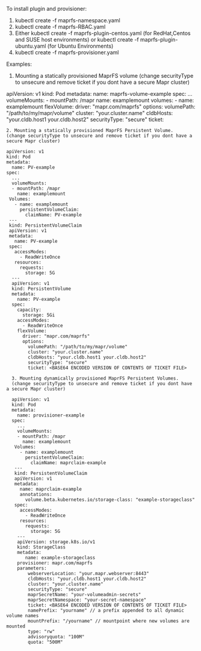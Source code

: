 To install plugin and provisioner:

  1. kubectl create -f maprfs-namespace.yaml
  2. kubectl create -f maprfs-RBAC.yaml
  3. Either kubectl create -f maprfs-plugin-centos.yaml (for RedHat,Centos and SUSE host environments) or kubectl create -f maprfs-plugin-ubuntu.yaml (for Ubuntu Environments)
  4. kubectl create -f maprfs-provisioner.yaml

Examples:

  1. Mounting a statically provisioned MaprFS volume
  (change securityType to unsecure and remove ticket if you dont have a secure Mapr cluster)

  apiVersion: v1
  kind: Pod
  metadata:
    name: maprfs-volume-example
  spec:
    ...
    volumeMounts:
    - mountPath: /mapr
      name: examplemount
   volumes:
    - name: examplemount
      flexVolume:
        driver: "mapr.com/maprfs"
        options:
          volumePath: "/path/to/my/mapr/volume"
          cluster: "your.cluster.name"
          cldbHosts: "your.cldb.host1 your.cldb.host2"
          securityType: "secure"
          ticket: <BASE64 ENCODED VERSION OF CONTENTS OF TICKET FILE>

    2. Mounting a statically provisioned MaprFS Persistent Volume.
    (change securityType to unsecure and remove ticket if you dont have a secure Mapr cluster)

    apiVersion: v1
    kind: Pod
    metadata:
      name: PV-example
    spec:
      ...
      volumeMounts:
      - mountPath: /mapr
        name: examplemount
     Volumes:
       - name: examplemount
         persistentVolumeClaim:
           claimName: PV-example
     ---
     kind: PersistentVolumeClaim
     apiVersion: v1
     metadata:
       name: PV-example
     spec:
       accessModes:
         - ReadWriteOnce
       resources:
         requests:
           storage: 5G
      ---
      apiVersion: v1
      kind: PersistentVolume
      metadata:
        name: PV-example
      spec:
        capacity:
          storage: 5Gi
        accessModes:
          - ReadWriteOnce
        flexVolume:
          driver: "mapr.com/maprfs"
          options:
            volumePath: "/path/to/my/mapr/volume"
            cluster: "your.cluster.name"
            cldbHosts: "your.cldb.host1 your.cldb.host2"
            securityType: "secure"
            ticket: <BASE64 ENCODED VERSION OF CONTENTS OF TICKET FILE>

      3. Mounting dynamically provisioned MaprFS Persistent Volumes.
      (change securityType to unsecure and remove ticket if you dont have a secure Mapr cluster)

      apiVersion: v1
      kind: Pod
      metadata:
        name: provisioner-example
      spec:
        ...
        volumeMounts:
        - mountPath: /mapr
          name: examplemount
       Volumes:
         - name: examplemount
           persistentVolumeClaim:
             claimName: maprclaim-example
       ---
       kind: PersistentVolumeClaim
       apiVersion: v1
       metadata:
         name: maprclaim-example
         annotations:
           volume.beta.kubernetes.io/storage-class: "example-storageclass"
       spec:
         accessModes:
           - ReadWriteOnce
         resources:
           requests:
             storage: 5G
        ---
        apiVersion: storage.k8s.io/v1
        kind: StorageClass
        metadata:
           name: example-storageclass
        provisioner: mapr.com/maprfs
        parameters:
            webserverLocation: "your.mapr.webserver:8443"
            cldbHosts: "your.cldb.host1 your.cldb.host2"
            cluster: "your.cluster.name"
            securityType: "secure"
            maprSecretName: "your-volumeadmin-secrets"
            maprSecretNamespace: "your-secret-namespace"
            ticket: <BASE64 ENCODED VERSION OF CONTENTS OF TICKET FILE>
            namePrefix: "yourname" // a prefix appended to all dynamic volume names
            mountPrefix: "/yourname" // mountpoint where new volumes are mounted
            type: "rw"
            advisoryquota: "100M"
            quota: "500M"
